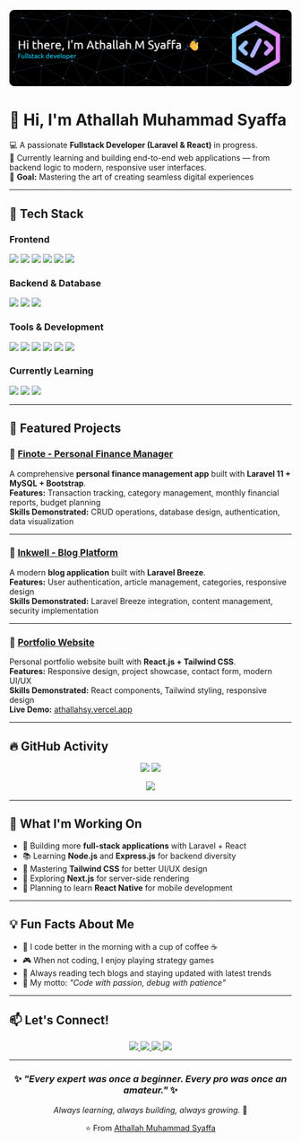 ![Header](./img/github-header-banner.png)

# 👋 Hi, I'm Athallah Muhammad Syaffa  

💻 A passionate **Fullstack Developer (Laravel & React)** in progress.  
🌱 Currently learning and building end-to-end web applications — from backend logic to modern, responsive user interfaces.  
🎯 **Goal:** Mastering the art of creating seamless digital experiences  

---

## 🚀 Tech Stack

### **Frontend**
<p>
  <img src="https://img.shields.io/badge/-HTML5-E34F26?style=flat-square&logo=html5&logoColor=white" />
  <img src="https://img.shields.io/badge/-CSS3-1572B6?style=flat-square&logo=css3&logoColor=white" />
  <img src="https://img.shields.io/badge/-JavaScript-F7DF1E?style=flat-square&logo=javascript&logoColor=black" />
  <img src="https://img.shields.io/badge/-React-61DAFB?style=flat-square&logo=react&logoColor=black" />
  <img src="https://img.shields.io/badge/-Bootstrap-7952B3?style=flat-square&logo=bootstrap&logoColor=white" />
  <img src="https://img.shields.io/badge/-TailwindCSS-38B2AC?style=flat-square&logo=tailwind-css&logoColor=white" />
</p>

### **Backend & Database**
<p>
  <img src="https://img.shields.io/badge/-PHP-777BB4?style=flat-square&logo=php&logoColor=white" />
  <img src="https://img.shields.io/badge/-Laravel-FF2D20?style=flat-square&logo=laravel&logoColor=white" />
  <img src="https://img.shields.io/badge/-MySQL-4479A1?style=flat-square&logo=mysql&logoColor=white" />
</p>

### **Tools & Development**
<p>
  <img src="https://img.shields.io/badge/-Git-F05032?style=flat-square&logo=git&logoColor=white" />
  <img src="https://img.shields.io/badge/-GitHub-181717?style=flat-square&logo=github&logoColor=white" />
  <img src="https://img.shields.io/badge/-VSCode-007ACC?style=flat-square&logo=visualstudiocode&logoColor=white" />
  <img src="https://img.shields.io/badge/-Postman-FF6C37?style=flat-square&logo=postman&logoColor=white" />
  <img src="https://img.shields.io/badge/-Composer-885630?style=flat-square&logo=composer&logoColor=white" />
  <img src="https://img.shields.io/badge/-NPM-CB3837?style=flat-square&logo=npm&logoColor=white" />
</p>

### **Currently Learning**
<p>
  <img src="https://img.shields.io/badge/-Node.js-339933?style=flat-square&logo=node.js&logoColor=white" />
  <img src="https://img.shields.io/badge/-TypeScript-3178C6?style=flat-square&logo=typescript&logoColor=white" />
  <img src="https://img.shields.io/badge/-Next.js-000000?style=flat-square&logo=next.js&logoColor=white" />
</p>


---

## 📌 Featured Projects  

### 🔹 [Finote - Personal Finance Manager](https://github.com/athallahsy/finote)  
A comprehensive **personal finance management app** built with **Laravel 11 + MySQL + Bootstrap**.  
**Features:** Transaction tracking, category management, monthly financial reports, budget planning  
**Skills Demonstrated:** CRUD operations, database design, authentication, data visualization  

---

### 🔹 [Inkwell - Blog Platform](https://github.com/athallahsy/inkwell)  
A modern **blog application** built with **Laravel Breeze**.  
**Features:** User authentication, article management, categories, responsive design  
**Skills Demonstrated:** Laravel Breeze integration, content management, security implementation  

---

### 🔹 [Portfolio Website](https://github.com/athallahsy/portfolio)  
Personal portfolio website built with **React.js + Tailwind CSS**.  
**Features:** Responsive design, project showcase, contact form, modern UI/UX  
**Skills Demonstrated:** React components, Tailwind styling, responsive design  
**Live Demo:** [athallahsy.vercel.app](https://athallahsy.vercel.app)  

---

## 🔥 GitHub Activity  

<p align="center">
  <img src="https://github-readme-stats.vercel.app/api?username=Athallahsy&show_icons=true&theme=radical&hide_border=true&count_private=true" height="180em" />
  <img src="https://github-readme-stats.vercel.app/api/top-langs/?username=Athallahsy&layout=compact&theme=radical&hide_border=true" height="180em" />
</p>

<p align="center">
  <img src="https://github-readme-streak-stats.herokuapp.com/?user=Athallahsy&theme=radical&hide_border=true" height="180em" />
</p>

---

## 🎯 What I'm Working On  
- 🔨 Building more **full-stack applications** with Laravel + React  
- 📚 Learning **Node.js** and **Express.js** for backend diversity  
- 🎨 Mastering **Tailwind CSS** for better UI/UX design  
- 🚀 Exploring **Next.js** for server-side rendering  
- 📱 Planning to learn **React Native** for mobile development  

---

## 💡 Fun Facts About Me  
- 🌅 I code better in the morning with a cup of coffee ☕  
- 🎮 When not coding, I enjoy playing strategy games  
- 📖 Always reading tech blogs and staying updated with latest trends  
- 🎯 My motto: *"Code with passion, debug with patience"*  

---

## 📫 Let's Connect!

<p align="center">
  <a href="mailto:athallahmsyaffa@gmail.com">
    <img src="https://img.shields.io/badge/-athallahmsyaffa%40gmail.com-D14836?style=for-the-badge&logo=gmail&logoColor=white" />
  </a>
  <a href="https://www.linkedin.com/in/athallahsy">
    <img src="https://img.shields.io/badge/-LinkedIn-0077B5?style=for-the-badge&logo=linkedin&logoColor=white" />
  </a>
  <a href="https://athallahsy.vercel.app">
    <img src="https://img.shields.io/badge/-Portfolio-000000?style=for-the-badge&logo=vercel&logoColor=white" />
  </a>
  <a href="https://github.com/athallahsy">
    <img src="https://img.shields.io/badge/-GitHub-181717?style=for-the-badge&logo=github&logoColor=white" />
  </a>
</p>
 

---

<div align="center">
  
### ✨ *"Every expert was once a beginner. Every pro was once an amateur."* ✨  
*Always learning, always building, always growing.* 🚀  

⭐️ From [Athallah Muhammad Syaffa](https://github.com/athallahsy)  

</div>
